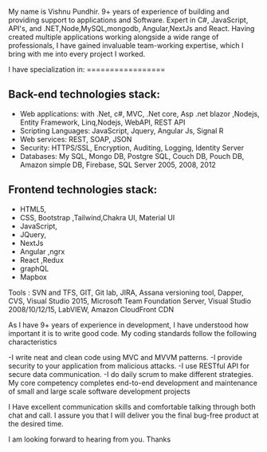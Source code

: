 My name is Vishnu Pundhir. 9+ years of experience of building and providing support to applications and Software. Expert in C#, JavaScript, API's, and .NET,Node,MySQL,mongodb, Angular,NextJs and React. Having created multiple applications working alongside a wide range of professionals, I have gained invaluable team-working expertise, which I bring with me into every project I worked. 

I have specialization in: ================= 

Back-end technologies stack: 
----------------------------------- 
- Web applications: with .Net, c#, MVC, .Net core, Asp .net blazor ,Nodejs, Entity Framework, Linq,Nodejs, WebAPI, REST API 
- Scripting Languages: JavaScript, Jquery, Angular Js, Signal R 
- Web services: REST, SOAP, JSON 
- Security: HTTPS/SSL, Encryption, Auditing, Logging, Identity Server 
- Databases: My SQL, Mongo DB, Postgre SQL, Couch DB, Pouch DB, Amazon simple DB, Firebase, SQL Server 2005, 2008, 2012 

Frontend technologies stack: 
----------------------------------- 
- HTML5, 
- CSS, Bootstrap ,Tailwind,Chakra UI, Material UI
- JavaScript, 
- JQuery, 
- NextJs 
- Angular ,ngrx
- React ,Redux
- graphQL
- Mapbox

Tools : SVN and TFS, GIT, Git lab, JIRA, Assana versioning tool, Dapper, CVS, Visual Studio 2015, Microsoft Team Foundation Server, Visual Studio 2008/10/12/15, LabVIEW, Amazon CloudFront CDN 

As I have 9+ years of experience in development, I have understood how important it is to write good code. My coding standards follow the following characteristics 

-I write neat and clean code using MVC and MVVM patterns. 
-I provide security to your application from malicious attacks. 
-I use RESTful API for secure data communication. 
-I do daily scrum to make different strategies. 
My core competency completes end-to-end development and maintenance of small and large scale software development projects 

I Have excellent communication skills and comfortable talking through both chat and call. I assure you that I will deliver you the final bug-free product at the desired time. 

I am looking forward to hearing from you. 
Thanks

